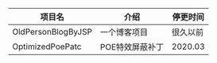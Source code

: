| 项目名             | 介绍            | 停更时间 |
| ------------------ | --------------- | -------- |
| OldPersonBlogByJSP | 一个博客项目    | 很久以前 |
| OptimizedPoePatc   | POE特效屏蔽补丁 | 2020.03  |

